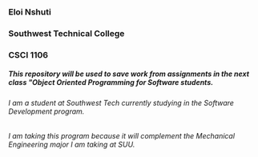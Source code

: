 ### Eloi Nshuti
### Southwest Technical College
### CSCI 1106

##### This repository will be used to save work from assignments in the next class "Object Oriented Programming for Software students.

###### I am a student at Southwest Tech currently studying in the Software Development program.

###### I am taking this program because it will complement the Mechanical Engineering major I am taking at SUU.

